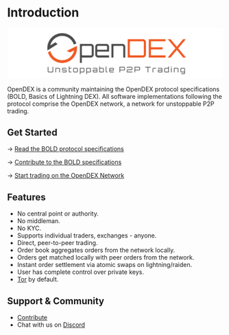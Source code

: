 # Introduction

![](/images/OpenDEX_Full_Transparent.png)

OpenDEX is a community maintaining the OpenDEX protocol specifications (BOLD, Basics of Lightning DEX). All software implementations following the protocol comprise the OpenDEX network, a network for unstoppable P2P trading.

## Get Started

-> [Read the BOLD protocol specifications](BOLD-01.md)

-> [Contribute to the BOLD specifications](Contribute.md)

-> [Start trading on the OpenDEX Network](Implementations.md)

## Features
* No central point or authority.
* No middleman.
* No KYC.
* Supports individual traders, exchanges - anyone.
* Direct, peer-to-peer trading.
* Order book aggregates orders from the network locally.
* Orders get matched locally with peer orders from the network.
* Instant order settlement via atomic swaps on lightning/raiden.
* User has complete control over private keys.
* [Tor](https://www.torproject.org/) by default.

## Support & Community

* [Contribute](Contribute.md)
* Chat with us on [Discord](https://discord.gg/RnXFHpn)